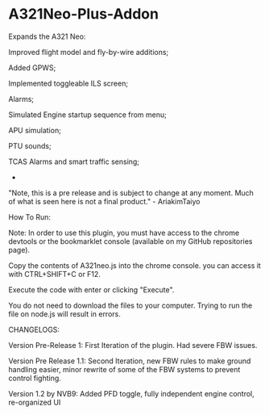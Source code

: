 # A321Neo-Plus-Addon

Expands the A321 Neo:

Improved flight model and fly-by-wire additions;

Added GPWS;

Implemented toggleable ILS screen;

Alarms;

Simulated Engine startup sequence from menu;

APU simulation;

PTU sounds;

TCAS Alarms and smart traffic sensing;

-

"Note, this is a pre release and is subject to change at any moment. Much of what is seen here is not a final product." - AriakimTaiyo

How To Run:

Note: In order to use this plugin, you must have access to the chrome devtools or the bookmarklet console (available on my GitHub repositories page).

Copy the contents of A321neo.js into the chrome console. you can access it with CTRL+SHIFT+C or F12.

Execute the code with enter or clicking "Execute".

You do not need to download the files to your computer. Trying to run the file on node.js will result in errors.

CHANGELOGS:

Version Pre-Release 1:
First Iteration of the plugin. Had severe FBW issues.

Version Pre Release 1.1:
Second Iteration, new FBW rules to make ground handling easier, minor rewrite of some of the FBW systems to prevent control fighting.

Version 1.2 by NVB9:
Added PFD toggle, fully independent engine control, re-organized UI
